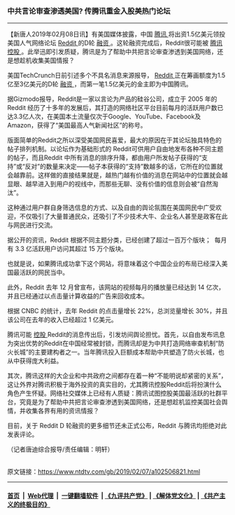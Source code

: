 ### 中共言论审查渗透美国? 传腾讯重金入股美热门论坛
------------------------

<div class="post_content">
 <p>
  【新唐人2019年02月08日讯】有美国媒体披露，中国
  <a href="https://www.ntdtv.com/gb/腾讯.htm">
   腾讯
  </a>
  将出资1.5亿美元领投美国人气网络论坛
  <a href="https://www.ntdtv.com/gb/reddit.htm">
   Reddit
  </a>
  的D轮
  <a href="https://www.ntdtv.com/gb/融资.htm">
   融资
  </a>
  。这轮融资完成后，Reddit很可能被
  <a href="https://www.ntdtv.com/gb/腾讯.htm">
   腾讯
  </a>
  <a href="https://www.ntdtv.com/gb/控股.htm">
   控股
  </a>
  。此举迅即引发质疑，腾讯是为了帮助中共把言论审查渗透到美国网络，还是想趁机收集美国情报？
 </p>
 <p>
  美国TechCrunch日前引述多个不具名消息来源报导，
  <a href="https://www.ntdtv.com/gb/reddit.htm">
   Reddit
  </a>
  正在筹画额度为1.5亿至3亿美元的D轮
  <a href="https://www.ntdtv.com/gb/融资.htm">
   融资
  </a>
  ，而第一笔1.5亿美元的金主即为中国腾讯。
 </p>
 <p>
  据Gizmodo报导，Reddit是一家以言论为产品的硅谷公司，成立于 2005 年的 Reddit 经历了十多年的发展后，其打造的网络社区平台目前每月的活跃用户数已达3.3亿人次，在美国本土流量仅次于Google、YouTube、Facebook及Amazon，获得了“美国最高人气新闻社区”的称号。
 </p>
 <p>
  版面简单的Reddit之所以深受美国网民喜爱，最大的原因在于其论坛独具特色的帖子排列机制。以论坛作为基础形式的 Reddit可供用户自由地发布各种不同主题的帖子，而且Reddit 中所有消息的排序升降，都由用户所发帖子获得的“支持”或“反对”的数量来决定——帖子本获得的“支持”数越多的话，它所在的位置就会越靠前。这样做的直接结果就是，越热门越有价值的消息在网站中的位置就会越显眼、越早进入到用户的视线中，而那些无聊、没有价值的信息则会被“自然淘汰”。
 </p>
 <p>
  这种通过用户群自身筛选信息的方式、以及自由的舆论氛围在美国网民中广受欢迎，不仅吸引了大量普通民众，还吸引了不少技术大牛、企业名人甚至是政客在此与网民进行交流。
 </p>
 <p>
  据公开的资讯，Reddit 根据不同主题分类，已经创建了超过一百万个版块；  每月有 3.3 亿活跃用户访问其超过 15 万个版块。
 </p>
 <p>
  也就是说，如果腾讯成功拿下这个网站，将意味着这个中国企业的布局已经深入美国最活跃的网民当中。
 </p>
 <p>
  此外，Reddit 去年 12 月曾宣布，该网站的视频每月的播放量已经达到 14 亿次，并且已经通过以点击量计算收益的广告来回收成本。
 </p>
 <p>
  根据 CNBC 的统计，去年 Reddit 的点击量增长 22%，总浏览量增长 30%，并且该公司在去年的收入已经超过 1 亿美元。
 </p>
 <p>
  腾讯可能
  <a href="https://www.ntdtv.com/gb/控股.htm">
   控股
  </a>
  Reddit的消息传出后，引发坊间舆论担忧。首先，以自由发布讯息为突出优势的Reddit在中国经常被封锁，而腾讯却是为中共打造网络审查机制“防火长城”的主要建构者之一。当年腾讯投入巨额成本帮助中共塑造了防火长城，也从中获得庞大利益。
 </p>
 <p>
  其次，腾讯这样的大企业和中共政府之间都存在着一种“不能明说却紧密的关系”，这让外界对腾讯积极于海外投资的真实目的，尤其腾讯控股Reddit后将扮演什么角色产生怀疑。网络社交媒体上已经有人质疑：腾讯试图控股美国最活跃的社群平台，究竟是为了帮助中共把言论审查渗透到美国网络，还是想趁机监控美国社会舆情，并收集各界有用的资讯情报？
 </p>
 <p>
  目前，关于 Reddit D 轮融资的更多细节还未正式公布，Reddit 与腾讯均拒绝对此发表评论。
 </p>
 <p>
  （记者唐迪综合报导/责任编辑：明轩）
 </p>
 <div class="single_ad">
 </div>
</div>

<br/>原文链接：https://www.ntdtv.com/gb/2019/02/07/a102506821.html


------------------------
#### [首页](https://github.com/gfw-breaker/banned-news/blob/master/README.md) &nbsp;|&nbsp; [Web代理](https://github.com/labour-camp/helloworld) &nbsp;|&nbsp; [一键翻墙软件](https://github.com/gfw-breaker/nogfw/blob/master/README.md) &nbsp;| [《九评共产党》](https://github.com/gfw-breaker/9ping.md/blob/master/README.md#九评之一评共产党是什么) | [《解体党文化》](https://github.com/gfw-breaker/jtdwh.md/blob/master/README.md) | [《共产主义的终极目的》](https://github.com/gfw-breaker/gczydzjmd.md/blob/master/README.md)

